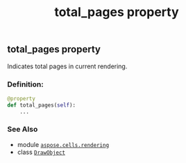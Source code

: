 ﻿---
title: total_pages property
second_title: Aspose.Cells for Python via .NET API References
description: 
type: docs
weight: 80
url: /aspose.cells.rendering/drawobject/total_pages/
is_root: false
---

## total_pages property


Indicates total pages in current rendering.
### Definition:
```python
@property
def total_pages(self):
    ...
```

### See Also
* module [`aspose.cells.rendering`](../../)
* class [`DrawObject`](/cells/python-net/aspose.cells.rendering/drawobject)
